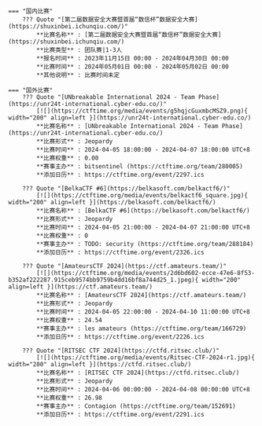     === "国内比赛"
        ??? Quote "[第二届数据安全大赛暨首届“数信杯”数据安全大赛](https://shuxinbei.ichunqiu.com/)"  
            **比赛名称** : [第二届数据安全大赛暨首届“数信杯”数据安全大赛](https://shuxinbei.ichunqiu.com/)  
            **比赛类型** : 团队赛|1-3人  
            **报名时间** : 2023年11月15日 00:00 - 2024年04月30日 00:00  
            **比赛时间** : 2024年05月01日 00:00 - 2024年05月02日 00:00  
            **其他说明** : 比赛时间未定  
                
    === "国外比赛"
        ??? Quote "[UNbreakable International 2024 - Team Phase](https://unr24t-international.cyber-edu.co/)"  
            [![](https://ctftime.org/media/events/g5hqjcGuxmbcMSZ9.png){ width="200" align=left }](https://unr24t-international.cyber-edu.co/)  
            **比赛名称** : [UNbreakable International 2024 - Team Phase](https://unr24t-international.cyber-edu.co/)  
            **比赛形式** : Jeopardy  
            **比赛时间** : 2024-04-05 18:00:00 - 2024-04-07 18:00:00 UTC+8  
            **比赛权重** : 0.00  
            **赛事主办** : bitsentinel (https://ctftime.org/team/280005)  
            **添加日历** : https://ctftime.org/event/2297.ics  
            
        ??? Quote "[BelkaCTF #6](https://belkasoft.com/belkactf6/)"  
            [![](https://ctftime.org/media/events/belkactf6_square.jpg){ width="200" align=left }](https://belkasoft.com/belkactf6/)  
            **比赛名称** : [BelkaCTF #6](https://belkasoft.com/belkactf6/)  
            **比赛形式** : Jeopardy  
            **比赛时间** : 2024-04-05 21:00:00 - 2024-04-07 21:00:00 UTC+8  
            **比赛权重** : 0  
            **赛事主办** : TODO: security (https://ctftime.org/team/288184)  
            **添加日历** : https://ctftime.org/event/2326.ics  
            
        ??? Quote "[AmateursCTF 2024](https://ctf.amateurs.team/)"  
            [![](https://ctftime.org/media/events/2d6bd602-ecce-47e6-8f53-b352af222287.915ceb9574bb9759b4dd16bf8a744d25_1.jpeg){ width="200" align=left }](https://ctf.amateurs.team/)  
            **比赛名称** : [AmateursCTF 2024](https://ctf.amateurs.team/)  
            **比赛形式** : Jeopardy  
            **比赛时间** : 2024-04-05 22:00:00 - 2024-04-10 11:00:00 UTC+8  
            **比赛权重** : 24.54  
            **赛事主办** : les amateurs (https://ctftime.org/team/166729)  
            **添加日历** : https://ctftime.org/event/2226.ics  
            
        ??? Quote "[RITSEC CTF 2024](https://ctfd.ritsec.club/)"  
            [![](https://ctftime.org/media/events/Ritsec-CTF-2024-r1.jpg){ width="200" align=left }](https://ctfd.ritsec.club/)  
            **比赛名称** : [RITSEC CTF 2024](https://ctfd.ritsec.club/)  
            **比赛形式** : Jeopardy  
            **比赛时间** : 2024-04-06 00:00:00 - 2024-04-08 00:00:00 UTC+8  
            **比赛权重** : 26.98  
            **赛事主办** : Contagion (https://ctftime.org/team/152691)  
            **添加日历** : https://ctftime.org/event/2291.ics  
            